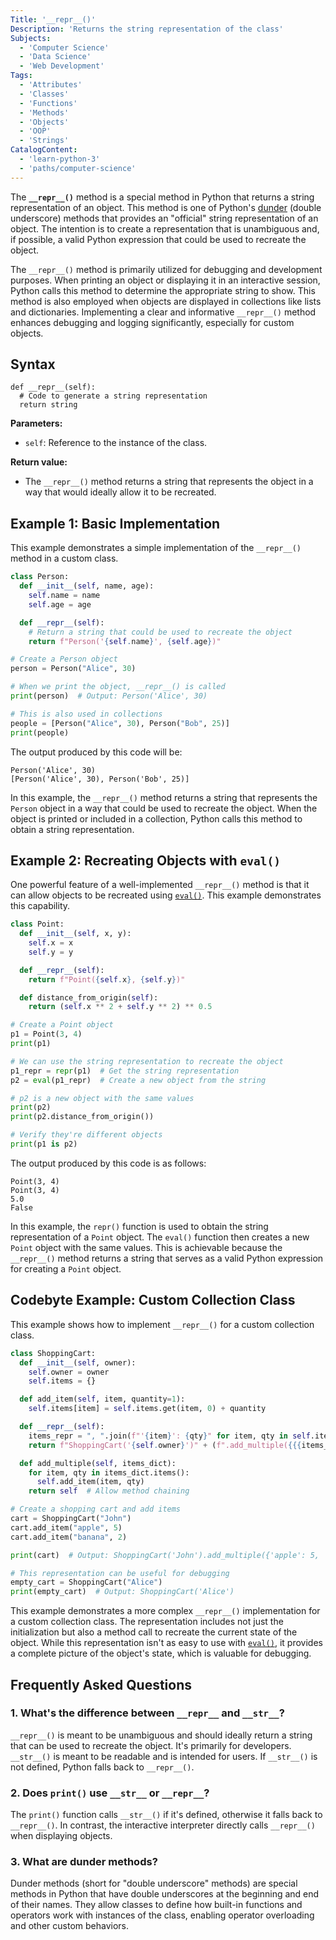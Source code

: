 ```yaml
---
Title: '__repr__()'
Description: 'Returns the string representation of the class'
Subjects:
  - 'Computer Science'
  - 'Data Science'
  - 'Web Development'
Tags:
  - 'Attributes'
  - 'Classes'
  - 'Functions'
  - 'Methods'
  - 'Objects'
  - 'OOP'
  - 'Strings'
CatalogContent:
  - 'learn-python-3'
  - 'paths/computer-science'
---
```


The **`__repr__()`** method is a special method in Python that returns a string representation of an object. This method is one of Python's [dunder](https://www.codecademy.com/resources/docs/python/dunder-methods) (double underscore) methods that provides an "official" string representation of an object. The intention is to create a representation that is unambiguous and, if possible, a valid Python expression that could be used to recreate the object.

The `__repr__()` method is primarily utilized for debugging and development purposes. When printing an object or displaying it in an interactive session, Python calls this method to determine the appropriate string to show. This method is also employed when objects are displayed in collections like lists and dictionaries. Implementing a clear and informative `__repr__()` method enhances debugging and logging significantly, especially for custom objects.

## Syntax

```pseudo
def __repr__(self):
  # Code to generate a string representation
  return string
```

**Parameters:**

- `self`: Reference to the instance of the class.

**Return value:**

- The `__repr__()` method returns a string that represents the object in a way that would ideally allow it to be recreated.

## Example 1: Basic Implementation

This example demonstrates a simple implementation of the `__repr__()` method in a custom class.

```py
class Person:
  def __init__(self, name, age):
    self.name = name
    self.age = age

  def __repr__(self):
    # Return a string that could be used to recreate the object
    return f"Person('{self.name}', {self.age})"

# Create a Person object
person = Person("Alice", 30)

# When we print the object, __repr__() is called
print(person)  # Output: Person('Alice', 30)

# This is also used in collections
people = [Person("Alice", 30), Person("Bob", 25)]
print(people)
```

The output produced by this code will be:

```shell
Person('Alice', 30)
[Person('Alice', 30), Person('Bob', 25)]
```

In this example, the `__repr__()` method returns a string that represents the `Person` object in a way that could be used to recreate the object. When the object is printed or included in a collection, Python calls this method to obtain a string representation.

## Example 2: Recreating Objects with `eval()`

One powerful feature of a well-implemented `__repr__()` method is that it can allow objects to be recreated using [`eval()`](https://www.codecademy.com/resources/docs/python/built-in-functions/eval). This example demonstrates this capability.

```py
class Point:
  def __init__(self, x, y):
    self.x = x
    self.y = y

  def __repr__(self):
    return f"Point({self.x}, {self.y})"

  def distance_from_origin(self):
    return (self.x ** 2 + self.y ** 2) ** 0.5

# Create a Point object
p1 = Point(3, 4)
print(p1)

# We can use the string representation to recreate the object
p1_repr = repr(p1)  # Get the string representation
p2 = eval(p1_repr)  # Create a new object from the string

# p2 is a new object with the same values
print(p2)
print(p2.distance_from_origin())

# Verify they're different objects
print(p1 is p2)
```

The output produced by this code is as follows:

```shell
Point(3, 4)
Point(3, 4)
5.0
False
```

In this example, the `repr()` function is used to obtain the string representation of a `Point` object. The `eval()` function then creates a new `Point` object with the same values. This is achievable because the `__repr__()` method returns a string that serves as a valid Python expression for creating a `Point` object.

## Codebyte Example: Custom Collection Class

This example shows how to implement `__repr__()` for a custom collection class.

```py
class ShoppingCart:
  def __init__(self, owner):
    self.owner = owner
    self.items = {}

  def add_item(self, item, quantity=1):
    self.items[item] = self.items.get(item, 0) + quantity

  def __repr__(self):
    items_repr = ", ".join(f"'{item}': {qty}" for item, qty in self.items.items())
    return f"ShoppingCart('{self.owner}')" + (f".add_multiple({{{items_repr}}})" if self.items else "")

  def add_multiple(self, items_dict):
    for item, qty in items_dict.items():
      self.add_item(item, qty)
    return self  # Allow method chaining

# Create a shopping cart and add items
cart = ShoppingCart("John")
cart.add_item("apple", 5)
cart.add_item("banana", 2)

print(cart)  # Output: ShoppingCart('John').add_multiple({'apple': 5, 'banana': 2})

# This representation can be useful for debugging
empty_cart = ShoppingCart("Alice")
print(empty_cart)  # Output: ShoppingCart('Alice')
```

This example demonstrates a more complex `__repr__()` implementation for a custom collection class. The representation includes not just the initialization but also a method call to recreate the current state of the object. While this representation isn't as easy to use with [`eval()`](https://www.codecademy.com/resources/docs/python/built-in-functions/eval), it provides a complete picture of the object's state, which is valuable for debugging.

## Frequently Asked Questions

### 1. What's the difference between `__repr__` and `__str__`?

`__repr__()` is meant to be unambiguous and should ideally return a string that can be used to recreate the object. It's primarily for developers. `__str__()` is meant to be readable and is intended for users. If `__str__()` is not defined, Python falls back to `__repr__()`.

### 2. Does `print()` use `__str__` or `__repr__`?

The `print()` function calls `__str__()` if it's defined, otherwise it falls back to `__repr__()`. In contrast, the interactive interpreter directly calls `__repr__()` when displaying objects.

### 3. What are dunder methods?

Dunder methods (short for "double underscore" methods) are special methods in Python that have double underscores at the beginning and end of their names. They allow classes to define how built-in functions and operators work with instances of the class, enabling operator overloading and other custom behaviors.
